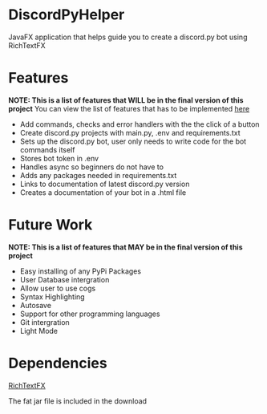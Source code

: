 # DiscordPyHelper
JavaFX application that helps guide you to create a discord.py bot using RichTextFX

# Features
**NOTE: This is a list of features that WILL be in the final version of this project**
You can view the list of features that has to be implemented [here](https://docs.google.com/document/d/12xyBHl05LGnrW4Mv9zJXzVPCAvCeiFaGnzZ-LBUmhbY/edit?usp=sharing)
* Add commands, checks and error handlers with the the click of a button
* Create discord.py projects with main.py, .env and requirements.txt
* Sets up the discord.py bot, user only needs to write code for the bot commands itself
* Stores bot token in .env
* Handles async so beginners do not have to
* Adds any packages needed in requirements.txt
* Links to documentation of latest discord.py version
* Creates a documentation of your bot in a .html file


# Future Work
**NOTE: This is a list of features that MAY be in the final version of this project**
* Easy installing of any PyPi Packages
* User Database intergration
* Allow user to use cogs
* Syntax Highlighting
* Autosave
* Support for other programming languages
* Git intergration
* Light Mode

# Dependencies
[RichTextFX](https://github.com/FXMisc/RichTextFX#download)

The fat jar file is included in the download
